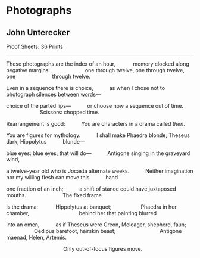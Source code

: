 # Photographs
## John Unterecker
Proof Sheets: 36 Prints
****
These photographs are the index of an hour,
           memory clocked along negative margins:
                       one through twelve, one through twelve, one
                        through twelve.

Even in a sequence there is choice,
          as when I chose not to photograph silences between words—

choice of the parted lips—
          or choose now a sequence out of time.
                       Scissors: chopped time.

Rearrangement is good:
          You are characters in a drama called _then_.

You are figures for mythology.
          I shall make Phaedra blonde, Theseus dark, Hippolytus
          blonde—

blue eyes: blue eyes; that will do—
          Antigone singing in the graveyard wind,

a twelve-year old who is Jocasta alternate weeks.
          Neither imagination nor my willing flesh can move this
          hand

one fraction of an inch;
          a shift of stance could have juxtaposed mouths.
                        The fixed frame

is the drama:
           Hippolytus at banquet;
                   Phaedra in her chamber,
                                 behind her that painting blurred

into an omen,
          as if Theseus were Creon, Meleager, shepherd, faun;
                   Oedipus barefoot, hairskin beast;
                             Antigone maenad, Helen, Artemis.

                                       Only out-of-focus figures move.
﻿